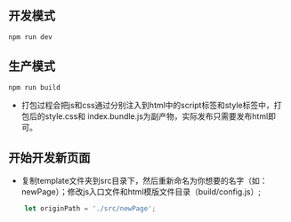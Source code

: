 ## 开发模式
`npm run dev`

## 生产模式
`npm run build`

- 打包过程会把js和css通过分别注入到html中的script标签和style标签中，打包后的style.css和
index.bundle.js为副产物，实际发布只需要发布html即可。

## 开始开发新页面

- 复制template文件夹到src目录下，然后重新命名为你想要的名字（如：newPage）；修改js入口文件和html模版文件目录（build/config.js）;

```javascript
    let originPath = './src/newPage';
```
